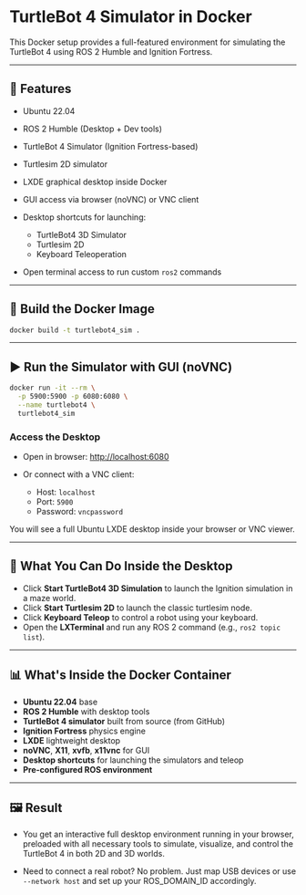 # TurtleBot 4 Simulator in Docker

This Docker setup provides a full-featured environment for simulating the TurtleBot 4 using ROS 2 Humble and Ignition Fortress.

---

## 🚀 Features

* Ubuntu 22.04
* ROS 2 Humble (Desktop + Dev tools)
* TurtleBot 4 Simulator (Ignition Fortress-based)
* Turtlesim 2D simulator
* LXDE graphical desktop inside Docker
* GUI access via browser (noVNC) or VNC client
* Desktop shortcuts for launching:

  * TurtleBot4 3D Simulator
  * Turtlesim 2D
  * Keyboard Teleoperation
* Open terminal access to run custom `ros2` commands

---

## 🔧 Build the Docker Image

```bash
docker build -t turtlebot4_sim .
```

---

## ▶️ Run the Simulator with GUI (noVNC)

```bash
docker run -it --rm \
  -p 5900:5900 -p 6080:6080 \
  --name turtlebot4 \
  turtlebot4_sim
```

### Access the Desktop

* Open in browser: [http://localhost:6080](http://localhost:6080)
* Or connect with a VNC client:

  * Host: `localhost`
  * Port: `5900`
  * Password: `vncpassword`

You will see a full Ubuntu LXDE desktop inside your browser or VNC viewer.

---

## 🧠 What You Can Do Inside the Desktop

* Click **Start TurtleBot4 3D Simulation** to launch the Ignition simulation in a maze world.
* Click **Start Turtlesim 2D** to launch the classic turtlesim node.
* Click **Keyboard Teleop** to control a robot using your keyboard.
* Open the **LXTerminal** and run any ROS 2 command (e.g., `ros2 topic list`).

---

## 📊 What's Inside the Docker Container

* **Ubuntu 22.04** base
* **ROS 2 Humble** with desktop tools
* **TurtleBot 4 simulator** built from source (from GitHub)
* **Ignition Fortress** physics engine
* **LXDE** lightweight desktop
* **noVNC**, **X11**, **xvfb**, **x11vnc** for GUI
* **Desktop shortcuts** for launching the simulators and teleop
* **Pre-configured ROS environment**

---

## 🖼️ Result

* You get an interactive full desktop environment running in your browser, preloaded with all necessary tools to simulate, visualize, and control the TurtleBot 4 in both 2D and 3D worlds.

* Need to connect a real robot? No problem. Just map USB devices or use `--network host` and set up your ROS\_DOMAIN\_ID accordingly.
